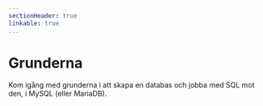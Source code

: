 ```yaml
---
sectionHeader: true
linkable: true
...
```

Grunderna
=======================

Kom igång med grunderna i att skapa en databas och jobba med SQL mot den, i MySQL (eller MariaDB).
